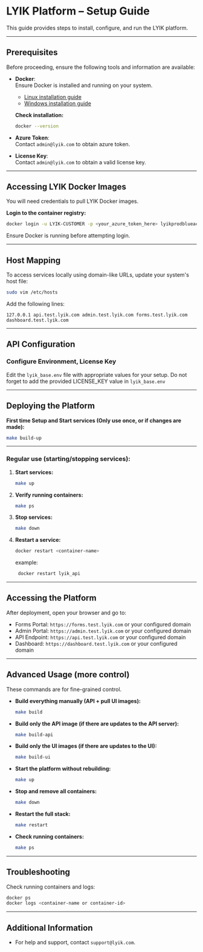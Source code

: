 # LYIK Platform – Setup Guide

This guide provides steps to install, configure, and run the LYIK platform.

---

## Prerequisites

Before proceeding, ensure the following tools and information are available:

- **Docker**:  
  Ensure Docker is installed and running on your system.

  - [Linux installation guide](https://docs.sevenbridges.com/docs/install-docker-on-linux)  
  - [Windows installation guide](https://docs.sevenbridges.com/docs/install-docker-on-windows)

  **Check installation:**
  ```bash
  docker --version
  ```

- **Azure Token**:  
  Contact `admin@lyik.com` to obtain azure token.

- **License Key**:  
  Contact `admin@lyik.com` to obtain a valid license key.

---

## Accessing LYIK Docker Images

You will need credentials to pull LYIK Docker images.

**Login to the container registry:**
```bash
docker login -u LYIK-CUSTOMER -p <your_azure_token_here> lyikprodblueacr.azurecr.io
```

Ensure Docker is running before attempting login.

---

## Host Mapping

To access services locally using domain-like URLs, update your system's host file:

```bash
sudo vim /etc/hosts
```

Add the following lines:

```
127.0.0.1 api.test.lyik.com admin.test.lyik.com forms.test.lyik.com dashboard.test.lyik.com
```

---


## API Configuration

### Configure Environment, License Key

Edit the `lyik_base.env` file with appropriate values for your setup.
Do not forget to add the provided LICENSE_KEY value in `lyik_base.env`

---

## Deploying the Platform

**First time Setup and Start services (Only use once, or if changes are made):**

   ```bash
   make build-up
   ```
---
### Regular use (starting/stopping services):

1. **Start services:**

   ```bash
   make up
   ```

2. **Verify running containers:**

   ```bash
   make ps
   ```

3. **Stop services:**

   ```bash
   make down
   ```

4. **Restart a service:**

   ```bash
   docker restart <container-name>
   ```

   example:

   ```bash
    docker restart lyik_api
   ```

---

## Accessing the Platform

After deployment, open your browser and go to:

- Forms Portal: `https://forms.test.lyik.com` or your configured domain
- Admin Portal: `https://admin.test.lyik.com` or your configured domain
- API Endpoint: `https://api.test.lyik.com` or your configured domain
- Dashboard: `https://dashboard.test.lyik.com` or your configured domain

---

## Advanced Usage (more control)

These commands are for fine-grained control.

- **Build everything manually (API + pull UI images):**

  ```bash
  make build
  ```

- **Build only the API image (if there are updates to the API server):**

  ```bash
  make build-api
  ```

- **Build only the UI images (if there are updates to the UI):**

  ```bash
  make build-ui
  ```

- **Start the platform without rebuilding:**

  ```bash
  make up
  ```

- **Stop and remove all containers:**

  ```bash
  make down
  ```

- **Restart the full stack:**

  ```bash
  make restart
  ```

- **Check running containers:**

  ```bash
  make ps
  ```

---

## Troubleshooting

Check running containers and logs:

```bash
docker ps
docker logs <container-name or container-id>
```

---

## Additional Information

- For help and support, contact `support@lyik.com`.